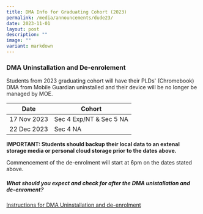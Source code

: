 ```yaml
---
title: DMA Info for Graduating Cohort (2023)
permalink: /media/announcements/dude23/
date: 2023-11-01
layout: post
description: ""
image: ""
variant: markdown
---
```

### DMA Uninstallation and De-enrolement

Students from 2023 graduating cohort will have their PLDs' (Chromebook) DMA from Mobile Guardian uninstalled and their device will be no longer be managed by MOE.



| Date | Cohort | 
| -------- | -------- |
| 17 Nov 2023 | Sec 4 Exp/NT &amp; Sec 5 NA |
| 22 Dec 2023 | Sec 4 NA |

**IMPORTANT: Students should backup their local data to an extenal storage media or personal cloud storage prior to the dates above.**

Commencement of the de-enrolment will start at 6pm on the dates stated above.

##### What should you expect and check for after the DMA unistallation and de-enroment?<br>
[Instructions for DMA Uninstallation and de-enrolment](/files/Announcements/instructions%20for%20dma%20uninstallation%20-%20chromebook.pdf)